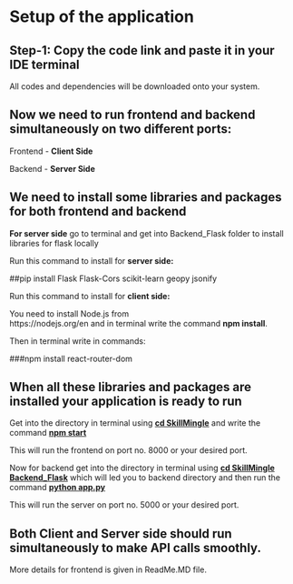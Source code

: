 <h1>Setup of the application</h2>
<h2><strong>Step-1: </strong>Copy the code link and paste it in your IDE terminal</h2>
<p>All codes and dependencies will be downloaded onto your system.</p>

<h2>Now we need to run frontend and backend simultaneously on two different ports:</h2>
<p>Frontend - <b>Client Side</b></p>
<p>Backend - <b>Server Side</b></p>

<h2>We need to install some libraries and packages for both frontend and backend</h2>
<p><b>For server side</b> go to terminal and get into Backend_Flask folder to install libraries for flask locally</p>

<p>Run this command to install for <strong>server side:</strong></p>
##pip install Flask Flask-Cors scikit-learn geopy jsonify 

<p>Run this command to install for <strong>client side:</strong></p>
<p>You need to install Node.js from <br>https://nodejs.org/en</b> and in terminal write the command <b>npm install</b>.</p>
<p>Then in terminal write in commands:</p>
###npm install react-router-dom

<h2>When all these libraries and packages are installed your application is ready to run</h2>
<p>Get into the directory in terminal using <strong><u>cd SkillMingle</u></strong> and write the command <strong><u>npm start</u></strong></p>
<p>This will run the frontend on port no. 8000 or your desired port.</p>

<p>Now for backend get into the directory in terminal using <strong><u>cd SkillMingle Backend_Flask</u></strong> which will led you to backend directory and then run the command <strong><u>python app.py</u></strong></p>
<p>This will run the server on port no. 5000 or your desired port.</p>

<h2>Both Client and Server side should run simultaneously to make API calls smoothly.</h2>
<p>More details for frontend is given in ReadMe.MD file.</p>

